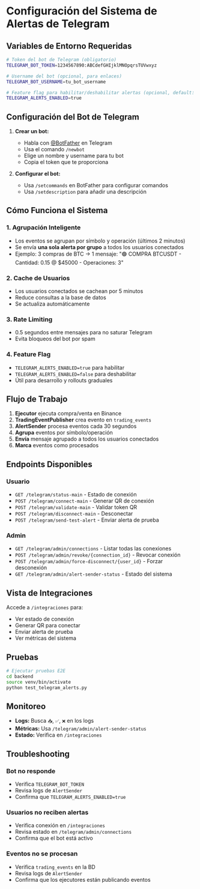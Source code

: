 # Configuración del Sistema de Alertas de Telegram

## Variables de Entorno Requeridas

```bash
# Token del bot de Telegram (obligatorio)
TELEGRAM_BOT_TOKEN=1234567890:ABCdefGHIjklMNOpqrsTUVwxyz

# Username del bot (opcional, para enlaces)
TELEGRAM_BOT_USERNAME=tu_bot_username

# Feature flag para habilitar/deshabilitar alertas (opcional, default: false)
TELEGRAM_ALERTS_ENABLED=true
```

## Configuración del Bot de Telegram

1. **Crear un bot:**
   - Habla con [@BotFather](https://t.me/botfather) en Telegram
   - Usa el comando `/newbot`
   - Elige un nombre y username para tu bot
   - Copia el token que te proporciona

2. **Configurar el bot:**
   - Usa `/setcommands` en BotFather para configurar comandos
   - Usa `/setdescription` para añadir una descripción

## Cómo Funciona el Sistema

### 1. **Agrupación Inteligente**
- Los eventos se agrupan por símbolo y operación (últimos 2 minutos)
- Se envía **una sola alerta por grupo** a todos los usuarios conectados
- Ejemplo: 3 compras de BTC → 1 mensaje: "🟢 COMPRA BTCUSDT - Cantidad: 0.15 @ $45000 - Operaciones: 3"

### 2. **Cache de Usuarios**
- Los usuarios conectados se cachean por 5 minutos
- Reduce consultas a la base de datos
- Se actualiza automáticamente

### 3. **Rate Limiting**
- 0.5 segundos entre mensajes para no saturar Telegram
- Evita bloqueos del bot por spam

### 4. **Feature Flag**
- `TELEGRAM_ALERTS_ENABLED=true` para habilitar
- `TELEGRAM_ALERTS_ENABLED=false` para deshabilitar
- Útil para desarrollo y rollouts graduales

## Flujo de Trabajo

1. **Ejecutor** ejecuta compra/venta en Binance
2. **TradingEventPublisher** crea evento en `trading_events`
3. **AlertSender** procesa eventos cada 30 segundos
4. **Agrupa** eventos por símbolo/operación
5. **Envía** mensaje agrupado a todos los usuarios conectados
6. **Marca** eventos como procesados

## Endpoints Disponibles

### Usuario
- `GET /telegram/status-main` - Estado de conexión
- `POST /telegram/connect-main` - Generar QR de conexión
- `POST /telegram/validate-main` - Validar token QR
- `POST /telegram/disconnect-main` - Desconectar
- `POST /telegram/send-test-alert` - Enviar alerta de prueba

### Admin
- `GET /telegram/admin/connections` - Listar todas las conexiones
- `POST /telegram/admin/revoke/{connection_id}` - Revocar conexión
- `POST /telegram/admin/force-disconnect/{user_id}` - Forzar desconexión
- `GET /telegram/admin/alert-sender-status` - Estado del sistema

## Vista de Integraciones

Accede a `/integraciones` para:
- Ver estado de conexión
- Generar QR para conectar
- Enviar alerta de prueba
- Ver métricas del sistema

## Pruebas

```bash
# Ejecutar pruebas E2E
cd backend
source venv/bin/activate
python test_telegram_alerts.py
```

## Monitoreo

- **Logs:** Busca `📥`, `✅`, `❌` en los logs
- **Métricas:** Usa `/telegram/admin/alert-sender-status`
- **Estado:** Verifica en `/integraciones`

## Troubleshooting

### Bot no responde
- Verifica `TELEGRAM_BOT_TOKEN`
- Revisa logs de `AlertSender`
- Confirma que `TELEGRAM_ALERTS_ENABLED=true`

### Usuarios no reciben alertas
- Verifica conexión en `/integraciones`
- Revisa estado en `/telegram/admin/connections`
- Confirma que el bot está activo

### Eventos no se procesan
- Verifica `trading_events` en la BD
- Revisa logs de `AlertSender`
- Confirma que los ejecutores están publicando eventos
